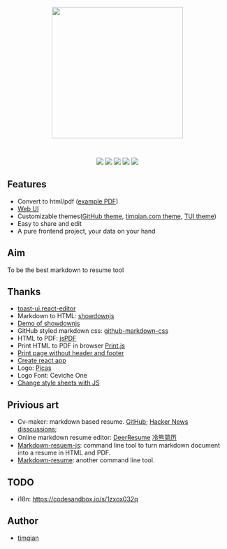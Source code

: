 <p align="center">
  <a href="https://resumd.t9t.io"><img width="300" src="https://i.v2ex.co/e0W134z7.png"></a>
</p>
<br/>

<p align="center">
  <a href="https://resumd.t9t.io"><img src="https://badgen.net/badge/icon/Website?icon=chrome&amp;label" /></a> 
  <a href="https://twitter.com/tim_qian"><img src="https://badgen.net/badge/icon/Twitter?icon=twitter&amp;label" /></a> 
  <a href="https://t.me/resumd"><img src="https://badgen.net/badge/icon/Telegram?icon=telegram&amp;label" /></a> 
  <a href="https://blog.t9t.io/"><img src="https://badgen.net/badge/icon/Blog?icon=chrome&amp;label" /></a>
  <a href="https://www.patreon.com/timqian"><img src="https://badgen.net/badge/icon/Donate/orange?icon=patreon&amp;label" /></a> 
</p>

## Features

- Convert to html/pdf ([example PDF](./samplePDFs/TUI.pdf))
- [Web UI](https://resumd.t9t.io)
- Customizable themes([GitHub theme](./samplePDFs/GitHub.pdf), [timqian.com theme](./samplePDFs/timqian.pdf), [TUI theme](./samplePDFs/TUI.pdf))
- Easy to share and edit
- A pure frontend project, your data on your hand

## Aim

To be the best markdown to resume tool

## Thanks

- [toast-ui.react-editor](https://github.com/nhn/toast-ui.react-editor)
- Markdown to HTML: [showdownjs](https://github.com/showdownjs/showdown)
- [Demo of showdownjs](http://demo.showdownjs.com/)
- GitHub styled markdown css: [github-markdown-css](https://github.com/sindresorhus/github-markdown-css)
- HTML to PDF: [jsPDF](https://github.com/MrRio/jsPDF)
- Print HTML to PDF in browser [Print.js](https://github.com/crabbly/Print.js)
- [Print page without header and footer](https://stackoverflow.com/a/17011131/4674834)
- [Create react app](https://github.com/facebook/create-react-app)
- Logo: [Picas](https://picas.now.sh/)
- Logo Font: Ceviche One
- [Change style sheets with JS](https://www.w3.org/wiki/Dynamic_style_-_manipulating_CSS_with_JavaScript) 

## Privious art

- Cv-maker: markdown based resume. [GitHub](https://github.com/awalGarg/cv-maker/); [Hacker News disscussions](https://news.ycombinator.com/item?id=11026096);
- Online markdown resume editor: [DeerResume](https://github.com/geekcompany/DeerResume) [冷熊简历](http://cv.ftqq.com/#)
- [Markdown-resuem-js](https://github.com/c0bra/markdown-resume-js): command line tool to turn markdown document into a resume in HTML and PDF.
- [Markdown-resume](https://github.com/there4/markdown-resume): another command line tool.

## TODO

- i18n: https://codesandbox.io/s/1zxox032q

## Author

- [timqian](https://timqian.com)
